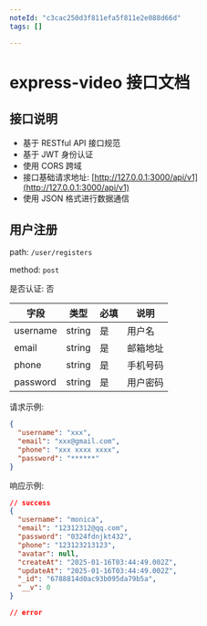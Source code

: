 ```yaml
---
noteId: "c3cac250d3f811efa5f811e2e088d66d"
tags: []

---
```


# express-video 接口文档

## 接口说明

- 基于 RESTful API 接口规范
- 基于 JWT 身份认证
- 使用 CORS 跨域
- 接口基础请求地址: [http://127.0.0.1:3000/api/v1](http://127.0.0.1:3000/api/v1)
- 使用 JSON 格式进行数据通信

## 用户注册

path: `/user/registers`

method: `post`

是否认证: 否

| 字段     | 类型   | 必填 | 说明     |
| -------- | ------ | ---- | -------- |
| username | string | 是   | 用户名   |
| email    | string | 是   | 邮箱地址 |
| phone    | string | 是   | 手机号码 |
| password | string | 是   | 用户密码 |

请求示例:

```json
{
  "username": "xxx",
  "email": "xxx@gmail.com",
  "phone": "xxx xxxx xxxx",
  "password": "******"
}
```

响应示例:

```json
// success
{
  "username": "monica",
  "email": "12312312@qq.com",
  "password": "0324fdnjkt432",
  "phone": "123123213123",
  "avatar": null,
  "createAt": "2025-01-16T03:44:49.002Z",
  "updateAt": "2025-01-16T03:44:49.002Z",
  "_id": "6788814d0ac93b095da79b5a",
  "__v": 0
}

// error
```
